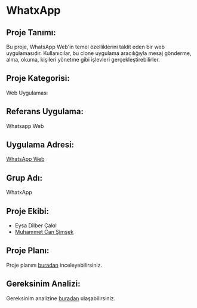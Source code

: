 # WhatxApp

## Proje Tanımı:

Bu proje, WhatsApp Web'in temel özelliklerini taklit eden bir web uygulamasıdır. Kullanıcılar, bu clone uygulama aracılığıyla mesaj gönderme, alma, okuma, kişileri yönetme gibi işlevleri gerçekleştirebilirler.

## Proje Kategorisi:

Web Uygulaması

## Referans Uygulama:

Whatsapp Web

## Uygulama Adresi:

[WhatsApp Web](https://web.whatsapp.com/)

## Grup Adı:

WhatxApp

## Proje Ekibi:

- Eysa Dilber Çakıl
- [Muhammet Can Şimşek](UseCaseSablon.pdf)

## Proje Planı:

Proje planını [buradan](plan.png) inceleyebilirsiniz.

## Gereksinim Analizi:

Gereksinim analizine [buradan](gereksinimAnalizi) ulaşabilirsiniz.

